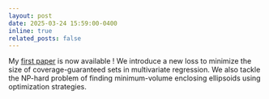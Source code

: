 ```yaml
---
layout: post
date: 2025-03-24 15:59:00-0400
inline: true
related_posts: false
---
```


My [first paper](https://arxiv.org/abs/2503.19068) is now available ! We introduce a new loss to minimize the size of coverage-guaranteed sets in multivariate regression. We also tackle the NP-hard problem of finding minimum-volume enclosing ellipsoids using optimization strategies.